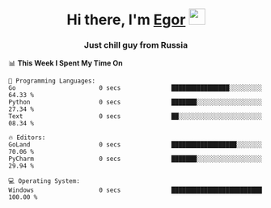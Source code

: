 
<h1 align="center">Hi there, I'm <a href="https://daniilshat.ru/" target="_blank">Egor</a> 
<img src="https://github.com/blackcater/blackcater/raw/main/images/Hi.gif" height="32"/></h1>
<h3 align="center">Just chill guy from Russia</h3>

<!--START_SECTION:waka-->
📊 **This Week I Spent My Time On** 

```text
💬 Programming Languages: 
Go                       0 secs              ████████████████░░░░░░░░░   64.33 % 
Python                   0 secs              ███████░░░░░░░░░░░░░░░░░░   27.34 % 
Text                     0 secs              ██░░░░░░░░░░░░░░░░░░░░░░░   08.34 % 

🔥 Editors: 
GoLand                   0 secs              ██████████████████░░░░░░░   70.06 % 
PyCharm                  0 secs              ███████░░░░░░░░░░░░░░░░░░   29.94 % 

💻 Operating System: 
Windows                  0 secs              █████████████████████████   100.00 % 
```


<!--END_SECTION:waka-->
